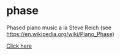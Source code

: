 # phase
Phased piano music a la Steve Reich (see https://en.wikipedia.org/wiki/Piano_Phase)

[Click here](https://wgreenberg.github.io/phase/index.html#OzUsMTY7OzAsODsyLDE4OzE3OzMsNzs=)
